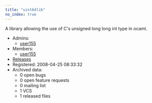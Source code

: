 ```yaml
---
title: "uint64lib"
no_index: true
---
```


A library allowing the use of C's unsigned long long int type in ocaml.


* Admins:
  * [user155](/users/user155)
* Members:
  * [user155](/users/user155)
* [Releases](https://download.ocamlcore.org/uint64lib)
* Registered: 2008-04-25 08:33:32
* Archived data:
  * 0 open bugs
  * 0 open feature requests
  * 0 mailing list
  * 1 VCS
  * 1 released files
